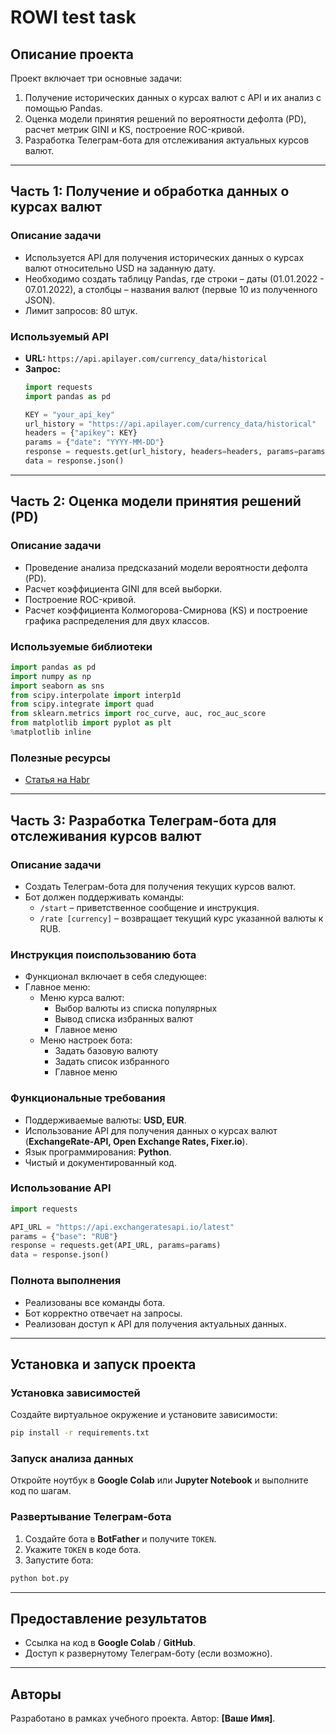 # ROWI test task

## Описание проекта
Проект включает три основные задачи:
1. Получение исторических данных о курсах валют с API и их анализ с помощью Pandas.
2. Оценка модели принятия решений по вероятности дефолта (PD), расчет метрик GINI и KS, построение ROC-кривой.
3. Разработка Телеграм-бота для отслеживания актуальных курсов валют.

---

## Часть 1: Получение и обработка данных о курсах валют

### Описание задачи
- Используется API для получения исторических данных о курсах валют относительно USD на заданную дату.
- Необходимо создать таблицу Pandas, где строки – даты (01.01.2022 - 07.01.2022), а столбцы – названия валют (первые 10 из полученного JSON).
- Лимит запросов: 80 штук.

### Используемый API
- **URL:** `https://api.apilayer.com/currency_data/historical`
- **Запрос:**
  ```python
  import requests
  import pandas as pd
  
  KEY = "your_api_key"
  url_history = "https://api.apilayer.com/currency_data/historical"
  headers = {"apikey": KEY}
  params = {"date": "YYYY-MM-DD"}
  response = requests.get(url_history, headers=headers, params=params)
  data = response.json()
  ```

---

## Часть 2: Оценка модели принятия решений (PD)

### Описание задачи
- Проведение анализа предсказаний модели вероятности дефолта (PD).
- Расчет коэффициента GINI для всей выборки.
- Построение ROC-кривой.
- Расчет коэффициента Колмогорова-Смирнова (KS) и построение графика распределения для двух классов.

### Используемые библиотеки
```python
import pandas as pd
import numpy as np
import seaborn as sns
from scipy.interpolate import interp1d
from scipy.integrate import quad
from sklearn.metrics import roc_curve, auc, roc_auc_score
from matplotlib import pyplot as plt
%matplotlib inline
```

### Полезные ресурсы
- [Статья на Habr](https://habr.com/ru/company/ods/blog/350440/)

---

## Часть 3: Разработка Телеграм-бота для отслеживания курсов валют

### Описание задачи
- Создать Телеграм-бота для получения текущих курсов валют.
- Бот должен поддерживать команды:
  - `/start` – приветственное сообщение и инструкция.
  - `/rate [currency]` – возвращает текущий курс указанной валюты к RUB.

### Инструкция поиспользованию бота
 - Функционал включает в себя следующее:
 - Главное меню:
   - Меню курса валют:
     - Выбор валюты из списка популярных
     - Вывод списка избранных валют
     - Главное меню
   - Меню настроек бота:
     - Задать базовую валюту
     - Задать список избранного
     - Главное меню

### Функциональные требования
- Поддерживаемые валюты: **USD, EUR**.
- Использование API для получения данных о курсах валют (**ExchangeRate-API, Open Exchange Rates, Fixer.io**).
- Язык программирования: **Python**.
- Чистый и документированный код.

### Использование API
```python
import requests

API_URL = "https://api.exchangeratesapi.io/latest"
params = {"base": "RUB"}
response = requests.get(API_URL, params=params)
data = response.json()
```

### Полнота выполнения
- Реализованы все команды бота.
- Бот корректно отвечает на запросы.
- Реализован доступ к API для получения актуальных данных.

---

## Установка и запуск проекта

### Установка зависимостей
Создайте виртуальное окружение и установите зависимости:
```bash
pip install -r requirements.txt
```

### Запуск анализа данных
Откройте ноутбук в **Google Colab** или **Jupyter Notebook** и выполните код по шагам.

### Развертывание Телеграм-бота
1. Создайте бота в **BotFather** и получите `TOKEN`.
2. Укажите `TOKEN` в коде бота.
3. Запустите бота:
```bash
python bot.py
```

---

## Предоставление результатов
- Ссылка на код в **Google Colab** / **GitHub**.
- Доступ к развернутому Телеграм-боту (если возможно).

---

## Авторы
Разработано в рамках учебного проекта. Автор: **[Ваше Имя]**.

